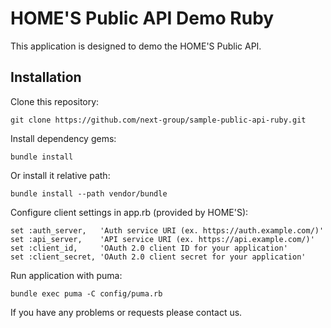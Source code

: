 # HOME'S Public API Demo Ruby
This application is designed to demo the HOME'S Public API.

## Installation

Clone this repository:

    git clone https://github.com/next-group/sample-public-api-ruby.git

Install dependency gems:

    bundle install

Or install it relative path:

    bundle install --path vendor/bundle

Configure client settings in app.rb (provided by HOME'S):

    set :auth_server,   'Auth service URI (ex. https://auth.example.com/)'
    set :api_server,    'API service URI (ex. https://api.example.com/)'
    set :client_id,     'OAuth 2.0 client ID for your application'
    set :client_secret, 'OAuth 2.0 client secret for your application'

Run application with puma:

    bundle exec puma -C config/puma.rb

If you have any problems or requests please contact us.
